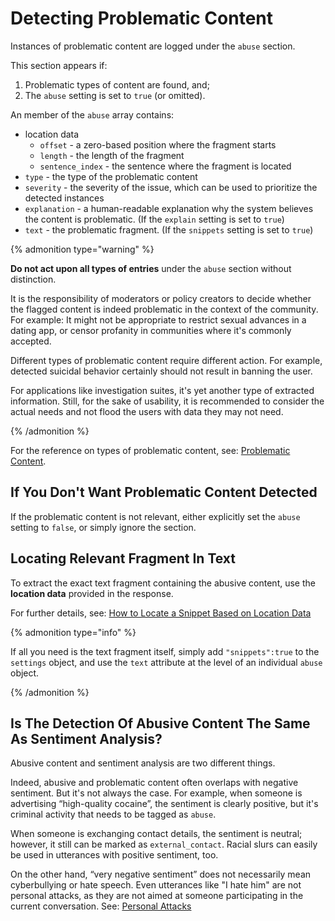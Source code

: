# Detecting Problematic Content

Instances of problematic content are logged under the `abuse` section. 

This section appears if:

1. Problematic types of content are found, and;
2. The `abuse` setting is set to `true` (or omitted).

An member of the `abuse` array contains:

* location data
  * `offset` - a zero-based position where the fragment starts 
  * `length` - the length of the fragment
  * `sentence_index` - the sentence where the fragment is located
* `type` - the type of the problematic content
* `severity` - the severity of the issue, which can be used to prioritize the detected instances
* `explanation` - a human-readable explanation why the system believes the content is problematic. (If the `explain` setting is set to `true`)
* `text` - the problematic fragment. (If the `snippets` setting is set to `true`) 

{% admonition type="warning" %}

**Do not act upon all types of entries** under the `abuse` section without distinction. 

It is the responsibility of moderators or policy creators to decide whether the flagged content is indeed problematic in the context of the community. For example: It might not be appropriate to restrict sexual advances in a dating app, or censor profanity in communities where it's commonly accepted.

Different types of problematic content require different action. For example, detected suicidal behavior certainly should not result in banning the user. 

For applications like investigation suites, it's yet another type of extracted information. Still, for the sake of usability, it is recommended to consider the actual needs and not flood the users with data they may not need.

{% /admonition %}

For the reference on types of problematic content, see: [Problematic Content](/apis/@l10n/ja/tisane-api-response-guide.md#supported-types).

## If You Don't Want Problematic Content Detected

If the problematic content is not relevant, either explicitly set the `abuse` setting to `false`, or simply ignore the section.

## Locating Relevant Fragment In Text

To extract the exact text fragment containing the abusive content, use the **location data** provided in the response.

For further details, see: [How to Locate a Snippet Based on Location Data](./locateasnippet.md)

{% admonition type="info" %}

If all you need is the text fragment itself, simply add `"snippets":true` to the `settings` object, and use the `text` attribute at the level of an individual `abuse` object.

{% /admonition %}

## Is The Detection Of Abusive Content The Same As Sentiment Analysis?

Abusive content and sentiment analysis are two different things.

Indeed, abusive and problematic content often overlaps with negative sentiment. But it's not always the case. For example, when someone is advertising “high-quality cocaine”, the sentiment is clearly positive, but it's criminal activity that needs to be tagged as `abuse`.

When someone is exchanging contact details, the sentiment is neutral; however, it still can be marked as `external_contact`. Racial slurs can easily be used in utterances with positive sentiment, too.

On the other hand, “very negative sentiment” does not necessarily mean cyberbullying or hate speech. Even utterances like "I hate him" are not personal attacks, as they are not aimed at someone participating in the current conversation.  See: [Personal Attacks](/guides/abuse/@l10n/ja/personalattack.md)